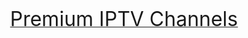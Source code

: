 <figure class="wp-block-image size-large"><img src="https://bratu-marian.com/wp-content/uploads/2020/12/logo-1024x183.png" alt="" class="wp-image-22"/></figure>

<div style="text-align: center;"><a href="https://bratu-marian.com/"><span style="font-size: xx-large;"> Premium IPTV Channels</span></a></div>

